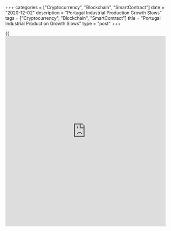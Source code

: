+++
categories = ["Cryptocurrency", "Blockchain", "SmartContract"]
date = "2020-12-02"
description = "Portugal Industrial Production Growth Slows"
tags = ["Cryptocurrency", "Blockchain", "SmartContract"]
title = "Portugal Industrial Production Growth Slows"
type = "post"
+++

{{<iframe id="large-banner" src="https://www.bounty.group/#slide=25.0" width="100%" height="600" scrolling="no" style="border: 0px solid rgb(216, 221, 230); border-radius: 3px;">}}

Portugal's industrial production grew at a softer pace in October,
figures from Statistics Portugal showed on Wednesday.

Industrial production rose 0.1 percent year-on-year in October, after a
2.8 percent increase in September.

Manufacturing output dropped 1.9 percent yearly in October, after a 0.5
percent growth in the previous month.

Energy output gained 12.6 percent annually in October.

Meanwhile, production of intermediate and investment goods decreased by
1.4 percent and 3.2 percent, respectively.

On a monthly basis, industrial production rose 0.7 percent in October,
after a 3.4 percent fall in the preceding month.

For comments and feedback [contact](https://www.playgroundfx.com/contact/): editorial@rtt[news](https://www.letsplayfx.com/blog/forex-news-website/).com

[Economic News][1]

 **What parts of the world are seeing the best (and worst) economic
performances lately? Click[here][2] to check out our [Econ Scorecard][2]
and find out! See up-to-the-moment [ranking](https://www.playgroundfx.com/blog/crypto-exchange-ranking/)s for the best and worst
performers in [GDP][3], [unemployment rate][4], [inflation][5] and much
more.**

   1. www.rtt[news](https://www.letsplayfx.com/blog/forex-news-website/).com/Content/EconomicNews.aspx
   2. www.rtt[news](https://www.letsplayfx.com/blog/forex-news-website/).com/economic-scorecard/world-rank/retail-sales/highest-performance.aspx
   3. www.rtt[news](https://www.letsplayfx.com/blog/forex-news-website/).com/economic-scorecard/world-rank/GDP/highest-performance.aspx
   4. www.rtt[news](https://www.letsplayfx.com/blog/forex-news-website/).com/economic-scorecard/world-rank/unemployment-rate/lowest-performance.aspx
   5. www.rtt[news](https://www.letsplayfx.com/blog/forex-news-website/).com/economic-scorecard/world-rank/CPI/highest-performance.aspx